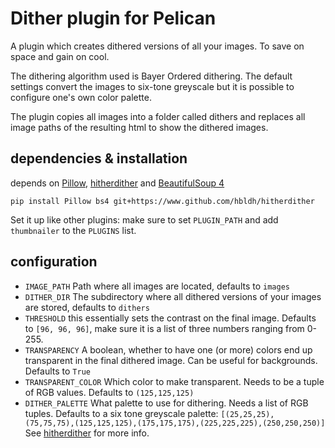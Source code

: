 # Dither plugin for Pelican

A plugin which creates dithered versions of all your images. To save on space and gain on cool. 

The dithering algorithm used is Bayer Ordered dithering. The default settings convert the images to six-tone greyscale but it is possible to configure one's own color palette. 

The plugin copies all images into a folder called dithers and replaces all image paths of the resulting html to show the dithered images.  

## dependencies & installation
depends on [Pillow](https://pillow.readthedocs.io), [hitherdither](https://github.com/hbldh/hitherdither) and [BeautifulSoup 4](https://www.crummy.com/software/BeautifulSoup/bs4/doc/)

`pip install Pillow bs4 git+https://www.github.com/hbldh/hitherdither`

Set it up like other plugins: make sure to set `PLUGIN_PATH` and add `thumbnailer` to the `PLUGINS` list.

## configuration

* `IMAGE_PATH` Path where all images are located, defaults to `images`
* `DITHER_DIR` The subdirectory where all dithered versions of your images are stored, defaults to `dithers`
* `THRESHOLD` this essentially sets the contrast on the final image. Defaults to `[96, 96, 96]`, make sure it is a list of three numbers ranging from 0-255.
* `TRANSPARENCY` A boolean, whether to have one (or more) colors end up transparent in the final dithered image. Can be useful for backgrounds. Defaults to `True`
* `TRANSPARENT_COLOR` Which color to make transparent. Needs to be a tuple of RGB values. Defaults to `(125,125,125)`
* `DITHER_PALETTE` What palette to use for dithering.  Needs a list of RGB tuples. Defaults to a six tone greyscale palette: `[(25,25,25), (75,75,75),(125,125,125),(175,175,175),(225,225,225),(250,250,250)]` See [hitherdither](https://github.com/hbldh/hitherdither) for more info.

